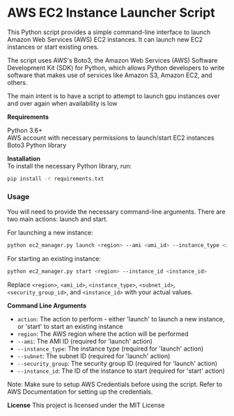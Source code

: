 # AWS EC2 Instance Launcher Script
This Python script provides a simple command-line interface to launch Amazon Web Services (AWS) EC2 instances. It can launch new EC2 instances or start existing ones.

The script uses AWS's Boto3, the Amazon Web Services (AWS) Software Development Kit (SDK) for Python, which allows Python developers to write software that makes use of services like Amazon S3, Amazon EC2, and others.

The main intent is to have a script to attempt to launch gpu instances over and over again when availability is low

**Requirements**

Python 3.6+  
AWS account with necessary permissions to launch/start EC2 instances  
Boto3 Python library  

**Installation**   
To install the necessary Python library, run:

```sh
pip install -r requirements.txt
```

### Usage
You will need to provide the necessary command-line arguments. There are two main actions: launch and start.

For launching a new instance:


```sh
python ec2_manager.py launch <region> --ami <ami_id> --instance_type <instance_type> --subnet <subnet_id> --security_group <security_group_id>
```

For starting an existing instance:

```sh
python ec2_manager.py start <region> --instance_id <instance_id>
```

Replace `<region>`, `<ami_id>`, `<instance_type>`, `<subnet_id>`, `<security_group_id>`, and `<instance_id>` with your actual values.

**Command Line Arguments**
- `action`: The action to perform - either 'launch' to launch a new instance, or 'start' to start an existing instance  
- `region`: The AWS region where the action will be performed  
- `--ami`: The AMI ID (required for 'launch' action)  
- `--instance_type`: The instance type (required for 'launch' action)  
- `--subnet`: The subnet ID (required for 'launch' action)  
- `--security_group`: The security group ID (required for 'launch' action)  
- `--instance_id`: The ID of the instance to start (required for 'start' action)  
  
Note: Make sure to setup AWS Credentials before using the script. Refer to AWS Documentation for setting up the credentials.

**License**
This project is licensed under the MIT License